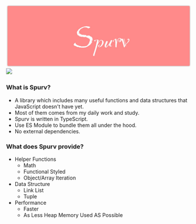 ![avatar](https://raw.githubusercontent.com/Freeyayo/ifoo/master/docs/_media/logo.png)
[![](https://data.jsdelivr.com/v1/package/npm/spurv/badge)](https://www.jsdelivr.com/package/npm/spurv)
### What is Spurv?
- A library which includes many useful functions and data structures that JavaScript doesn't have yet.
- Most of them comes from my daily work and study.
- Spurv is written in TypeScript.
- Use ES Module to bundle them all under the hood.
- No external dependencies.

### What does Spurv provide?

- Helper Functions 
    - Math
    - Functional Styled
    - Object/Array Iteration
- Data Structure
    - Link List
    - Tuple
- Performance
    - Faster
    - As Less Heap Memory Used AS Possible